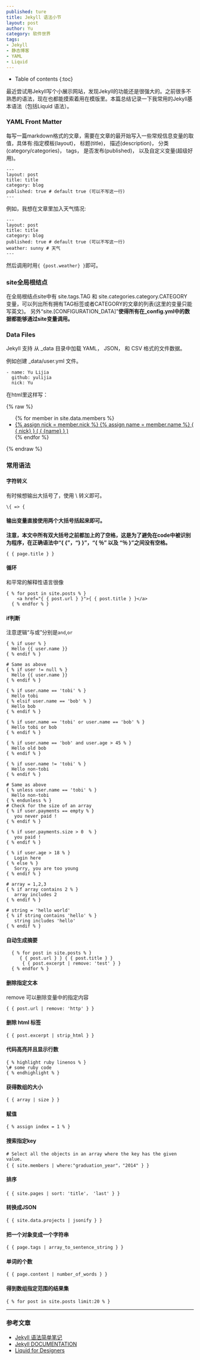 ```yaml
---
published: ture
title: Jekyll 语法小节
layout: post
author: Yu 
category: 软件世界
tags:
- Jekyll
- 静态博客
- YAML
- Liquid 
---
```


* Table of contents
{:toc}

最近尝试用Jekyll写个小展示网站，发现Jekyll的功能还是很强大的。之前很多不熟悉的语法，现在也都能摸索着用在模版里。本篇总结记录一下我常用的Jekyll基本语法（包括Liquid 语法）。

### YAML Front Matter

每写一篇markdown格式的文章，需要在文章的最开始写入一些常规信息变量的取值，具体有:指定模板(layout)， 标题(title)， 描述(description)， 分类(category/categories)， tags， 是否发布(published)， 以及自定义变量(超级好用)。


~~~
---
layout: post
title: title
category: blog
published: true # default true (可以不写这一行)
---
~~~

例如，我想在文章里加入天气情况:

~~~
---
layout: post
title: title
category: blog
published: true # default true (可以不写这一行)
weather: sunny # 天气
---
~~~

然后调用时用`{ {post.weather} }`即可。



### site全局根结点

在全局根结点site中有 site.tags.TAG 和 site.categories.category.CATEGORY 变量，可以列出所有拥有TAG标签或者CATEGORY的文章的列表(这里的变量只能写英文)。
另外<q>site.[CONFIGURATION_DATA]</q>**使得所有在_config.yml中的数据都能够通过site变量调用。**



### Data Files


Jekyll 支持 从 _data 目录中加载 YAML， JSON， 和 CSV 格式的文件数据。

例如创建 _data/user.yml 文件。


~~~
- name: Yu Lijia  
  github: yulijia
  nick: Yu
~~~

在html里这样写：

{% raw %} 
    <ul>
    {% for member in site.data.members %}
      <li>
        <a href="https://github.com/{ { member.github } }">  <!--https://github.com/yulijia-->
        {% assign nick = member.nick %}
        {% assign name = member.name %}
          { { nick} } ( { {name} } )         <!--Yu(Yu Lijia)-->
        </a>
      </li>
    {% endfor %}
    </ul>
{% endraw %}


### 常用语法

#### 字符转义

有时候想输出大括号了，使用 \ 转义即可。

`\{ => {`


#### 输出变量直接使用两个大括号括起来即可。

**注意，本文中所有双大括号之前都加上的了空格，这是为了避免在code中被识别为程序，在正确语法中<q>{ {</q>，<q>} }</q>，<q>{ ％</q> 以及 <q>％ }</q>之间没有空格。**

`{ { page.title } }`

#### 循环

和平常的解释性语言很像

~~~
{ % for post in site.posts % }
    <a href="{ { post.url } }">{ { post.title } }</a>
  { % endfor % }
~~~

#### if判断

注意逻辑“与或”分别是`and`,`or`

~~~
{ % if user % }
  Hello {{ user.name }}
{ % endif % }

# Same as above
{ % if user != null % }
  Hello {{ user.name }}
{ % endif % }

{ % if user.name == 'tobi' % }
  Hello tobi
{ % elsif user.name == 'bob' % }
  Hello bob
{ % endif % }

{ % if user.name == 'tobi' or user.name == 'bob' % }
  Hello tobi or bob
{ % endif % }

{ % if user.name == 'bob' and user.age > 45 % }
  Hello old bob
{ % endif % }

{ % if user.name != 'tobi' % }
  Hello non-tobi
{ % endif % }

# Same as above
{ % unless user.name == 'tobi' % }
  Hello non-tobi
{ % endunless % }
# Check for the size of an array
{ % if user.payments == empty % }
   you never paid !
{ % endif % }

{ % if user.payments.size > 0  % }
   you paid !
{ % endif % }

{ % if user.age > 18 % }
   Login here
{ % else % }
   Sorry, you are too young
{ % endif % }

# array = 1,2,3
{ % if array contains 2 % }
   array includes 2
{ % endif % }

# string = 'hello world'
{ % if string contains 'hello' % }
   string includes 'hello'
{ % endif % }
~~~

#### 自动生成摘要

~~~
  { % for post in site.posts % }
     { { post.url } } { { post.title } }
      { { post.excerpt | remove: 'test' } }
  { % endfor % }
~~~

#### 删除指定文本

remove 可以删除变量中的指定内容


`{ { post.url | remove: 'http' } }`

#### 删除 html 标签
 
`{ { post.excerpt | strip_html } }`


#### 代码高亮并且显示行数

~~~
{ % highlight ruby linenos % }
\# some ruby code
{ % endhighlight % }
~~~

#### 获得数组的大小

`{ { array | size } }`

#### 赋值

`{ % assign index = 1 % }`


#### 搜索指定key

~~~
# Select all the objects in an array where the key has the given value.
{ { site.members | where:"graduation_year"，"2014" } } 
~~~

#### 排序

`{ { site.pages | sort: 'title'， 'last' } }`

#### 转换成JSON

`{ { site.data.projects | jsonify } }`

#### 把一个对象变成一个字符串

`{ { page.tags | array_to_sentence_string } }`


#### 单词的个数

`{ { page.content | number_of_words } }`


#### 得到数组指定范围的结果集

`{ % for post in site.posts limit:20 % }`


-----------------

### 参考文章

- [Jekyll 语法简单笔记](http://github.tiankonguse.com/blog/2014/11/10/jekyll-study/)
- [Jekyll DOCUMENTATION](http://jekyllrb.com/docs/home/)
- [Liquid for Designers](https://github.com/Shopify/liquid/wiki/Liquid-for-Designers)
